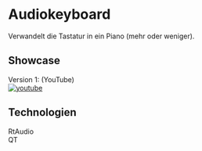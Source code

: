 # Audiokeyboard

Verwandelt die Tastatur in ein Piano (mehr oder weniger).

## Showcase

Version 1: (YouTube)<br>
[![youtube][image]][link]

[link]:
https://www.youtube.com/watch?v=1vwA9sYrSrg

[image]:
img/yt_logo_6.png
"Klick Mich!"


## Technologien

RtAudio<br>
QT<br>

